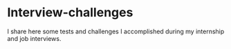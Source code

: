 # Interview-challenges

I share here some tests and challenges I accomplished during my internship and job interviews.
